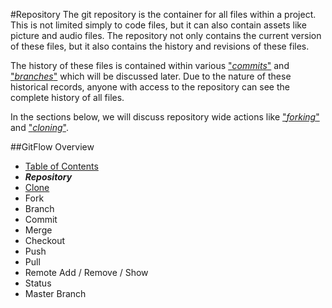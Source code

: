 #Repository
The git repository is the container for all files within a project. 
This is not limited simply to code files, but it can also contain assets like picture and audio files. 
The repository not only contains the current version of these files, but it also contains the history and revisions of these files.
     
The history of these files is contained within various ["*commits*"]() and ["*branches*"]() which will be discussed later.
Due to the nature of these historical records, anyone with access to the repository can see the complete history of all files. 

In the sections below, we will discuss repository wide actions like ["*forking*"]() and ["*cloning*"](./Clones.md).

##GitFlow Overview
* [Table of Contents](./README.MD)
* _**Repository**_
* [Clone](./Clones.md)
* Fork
* Branch
* Commit
* Merge
* Checkout
* Push
* Pull 
* Remote Add / Remove / Show
* Status
* Master Branch
